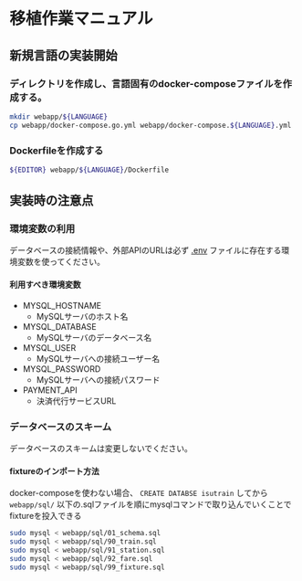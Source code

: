 # 移植作業マニュアル


## 新規言語の実装開始

### ディレクトリを作成し、言語固有のdocker-composeファイルを作成する。

```bash
mkdir webapp/${LANGUAGE}
cp webapp/docker-compose.go.yml webapp/docker-compose.${LANGUAGE}.yml
```

### Dockerfileを作成する

```bash
${EDITOR} webapp/${LANGUAGE}/Dockerfile
```

## 実装時の注意点

### 環境変数の利用

データベースの接続情報や、外部APIのURLは必ず [.env](../webapp/.env) ファイルに存在する環境変数を使ってください。

#### 利用すべき環境変数

* MYSQL_HOSTNAME
  * MySQLサーバのホスト名
* MYSQL_DATABASE
  * MySQLサーバのデータベース名
* MYSQL_USER
  * MySQLサーバへの接続ユーザー名
* MYSQL_PASSWORD
  * MySQLサーバへの接続パスワード
* PAYMENT_API
  * 決済代行サービスURL


### データベースのスキーム

データベースのスキームは変更しないでください。


#### fixtureのインポート方法

docker-composeを使わない場合、 `CREATE DATABSE isutrain` してから `webapp/sql/` 以下の.sqlファイルを順にmysqlコマンドで取り込んでいくことでfixtureを投入できる

```bash
sudo mysql < webapp/sql/01_schema.sql
sudo mysql < webapp/sql/90_train.sql
sudo mysql < webapp/sql/91_station.sql
sudo mysql < webapp/sql/92_fare.sql
sudo mysql < webapp/sql/99_fixture.sql
```
